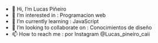 - 👋 Hi, I’m Lucas Piñeiro
- 👀 I’m interested in :  Programacion web
- 🌱 I’m currently learning : JavaScript
- 💞️ I’m looking to collaborate on : Conocimientos de diseño
- 📫 How to reach me :  por Instagram @Lucas_pineiro_caii

<!---
Lcspineiro12/Lcspineiro12 is a ✨ special ✨ repository because its `README.md` (this file) appears on your GitHub profile.
You can click the Preview link to take a look at your changes.
--->
